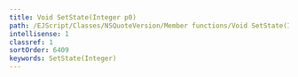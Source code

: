 ```yaml
---
title: Void SetState(Integer p0)
path: /EJScript/Classes/NSQuoteVersion/Member functions/Void SetState(Integer p_0)
intellisense: 1
classref: 1
sortOrder: 6409
keywords: SetState(Integer)
---
```





